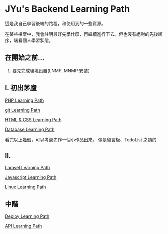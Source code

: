 # JYu's Backend Learning Path

這是我自己學習後端的路程，和使用到的一些資源。

在某些檔案中，我會註明最好先學什麼，再繼續進行下去。但也沒有絕對的先後順序，端看個人學習狀態。

## 在開始之前...
1. 要先完成環境設置(LNMP, MNMP 安裝）

## I. 初出茅廬

[PHP Learning Path]()

[git Learning Path]()

[HTML & CSS Learning Path]()

[Database Learning Path]()

看完以上幾個，可以考慮先作一個小作品出來。
像是留言板、TodoList 之類的

## II. 

[Laravel Learning Path](https://github.com/JYu1999/BackendLearningPath/blob/master/Laravel%20Learning%20Path.md)

[Javascript Learning Path]()

[Linux Learning Path]()

## 中階

[Deploy Learning Path](https://github.com/JYu1999/BackendLearningPath/blob/master/Deploy%20Learning%20Path.md)

[API Learning Path](https://github.com/JYu1999/BackendLearningPath/blob/master/API%20Learning%20Path.md)

